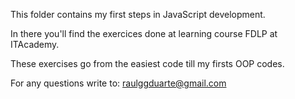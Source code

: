 This folder contains my first steps in JavaScript development.

In there you'll find the exercices done at learning course FDLP at ITAcademy.

These exercises go from the easiest code till my firsts OOP codes.

For any questions write to: raulggduarte@gmail.com